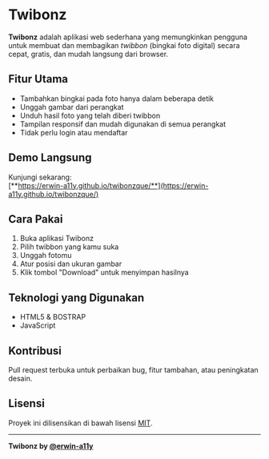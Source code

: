 # Twibonz

**Twibonz** adalah aplikasi web sederhana yang memungkinkan pengguna untuk membuat dan membagikan *twibbon* (bingkai foto digital) secara cepat, gratis, dan mudah langsung dari browser.

## Fitur Utama

- Tambahkan bingkai pada foto hanya dalam beberapa detik
- Unggah gambar dari perangkat
- Unduh hasil foto yang telah diberi twibbon
- Tampilan responsif dan mudah digunakan di semua perangkat
- Tidak perlu login atau mendaftar

## Demo Langsung

Kunjungi sekarang:  
[**https://erwin-a11y.github.io/twibonzque/**](https://erwin-a11y.github.io/twibonzque/)

## Cara Pakai

1. Buka aplikasi Twibonz
2. Pilih twibbon yang kamu suka
3. Unggah fotomu
4. Atur posisi dan ukuran gambar
5. Klik tombol "Download" untuk menyimpan hasilnya

## Teknologi yang Digunakan

- HTML5 & BOSTRAP
- JavaScript

## Kontribusi

Pull request terbuka untuk perbaikan bug, fitur tambahan, atau peningkatan desain.

## Lisensi

Proyek ini dilisensikan di bawah lisensi [MIT](LICENSE).

---

**Twibonz by [@erwin-a11y](https://github.com/erwin-a11y)**
